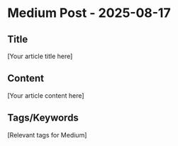 # Medium Post - 2025-08-17

## Title
[Your article title here]

## Content
[Your article content here]

## Tags/Keywords
[Relevant tags for Medium]
